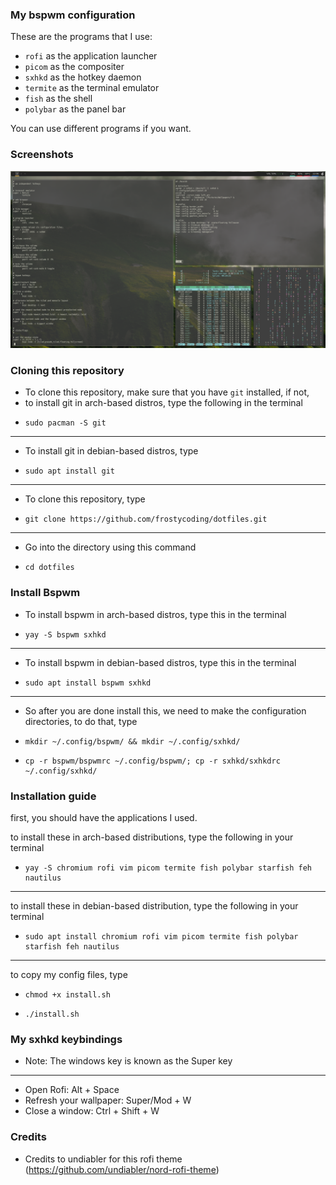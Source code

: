### My bspwm configuration

These are the programs that I use:

- ```rofi``` as the application launcher
- ```picom``` as the compositer
- ```sxhkd``` as the hotkey daemon
- ```termite``` as the terminal emulator
- ```fish``` as the shell
- ```polybar``` as the panel bar

You can use different programs if you want.

### Screenshots

![BspwmConfigPicture](./screenshots/BspwmConfig.png)

### Cloning this repository

* To clone this repository, make sure that you have `git` installed, if not,
* to install git in arch-based distros, type the following in the terminal
*     sudo pacman -S git
-----
* To install git in debian-based distros, type
*     sudo apt install git
-----
* To clone this repository, type
*     git clone https://github.com/frostycoding/dotfiles.git
-----
* Go into the directory using this command
*     cd dotfiles

### Install Bspwm

* To install bspwm in arch-based distros, type this in the terminal
*     yay -S bspwm sxhkd
-----
* To install bspwm in debian-based distros, type this in the terminal
*     sudo apt install bspwm sxhkd
-----
* So after you are done install this, we need to make the configuration directories, to do that, type
*     mkdir ~/.config/bspwm/ && mkdir ~/.config/sxhkd/
*     cp -r bspwm/bspwmrc ~/.config/bspwm/; cp -r sxhkd/sxhkdrc ~/.config/sxhkd/

### Installation guide

first, you should have the applications I used.

to install these in arch-based distributions, type the following in your terminal
-     yay -S chromium rofi vim picom termite fish polybar starfish feh nautilus
-----
to install these in debian-based distribution, type the following in your terminal
-     sudo apt install chromium rofi vim picom termite fish polybar starfish feh nautilus
-----
to copy my config files, type
-     chmod +x install.sh
-     ./install.sh

### My sxhkd keybindings 

* Note: The windows key is known as the Super key
------
- Open Rofi: Alt + Space
- Refresh your wallpaper: Super/Mod + W
- Close a window: Ctrl + Shift + W

### Credits

- Credits to undiabler for this rofi theme (https://github.com/undiabler/nord-rofi-theme)
